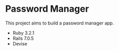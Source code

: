 # Password Manager

This project aims to build a password manager app.

- Ruby 3.2.1
- Rails 7.0.5
- Devise
